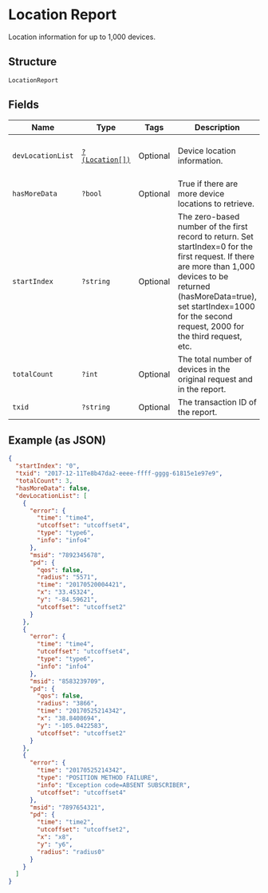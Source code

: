 
# Location Report

Location information for up to 1,000 devices.

## Structure

`LocationReport`

## Fields

| Name | Type | Tags | Description | Getter | Setter |
|  --- | --- | --- | --- | --- | --- |
| `devLocationList` | [`?(Location[])`](../../doc/models/location.md) | Optional | Device location information. | getDevLocationList(): ?array | setDevLocationList(?array devLocationList): void |
| `hasMoreData` | `?bool` | Optional | True if there are more device locations to retrieve. | getHasMoreData(): ?bool | setHasMoreData(?bool hasMoreData): void |
| `startIndex` | `?string` | Optional | The zero-based number of the first record to return. Set startIndex=0 for the first request. If there are more than 1,000 devices to be returned (hasMoreData=true), set startIndex=1000 for the second request, 2000 for the third request, etc. | getStartIndex(): ?string | setStartIndex(?string startIndex): void |
| `totalCount` | `?int` | Optional | The total number of devices in the original request and in the report. | getTotalCount(): ?int | setTotalCount(?int totalCount): void |
| `txid` | `?string` | Optional | The transaction ID of the report. | getTxid(): ?string | setTxid(?string txid): void |

## Example (as JSON)

```json
{
  "startIndex": "0",
  "txid": "2017-12-11Te8b47da2-eeee-ffff-gggg-61815e1e97e9",
  "totalCount": 3,
  "hasMoreData": false,
  "devLocationList": [
    {
      "error": {
        "time": "time4",
        "utcoffset": "utcoffset4",
        "type": "type6",
        "info": "info4"
      },
      "msid": "7892345678",
      "pd": {
        "qos": false,
        "radius": "5571",
        "time": "20170520004421",
        "x": "33.45324",
        "y": "-84.59621",
        "utcoffset": "utcoffset2"
      }
    },
    {
      "error": {
        "time": "time4",
        "utcoffset": "utcoffset4",
        "type": "type6",
        "info": "info4"
      },
      "msid": "8583239709",
      "pd": {
        "qos": false,
        "radius": "3866",
        "time": "20170525214342",
        "x": "38.8408694",
        "y": "-105.0422583",
        "utcoffset": "utcoffset2"
      }
    },
    {
      "error": {
        "time": "20170525214342",
        "type": "POSITION METHOD FAILURE",
        "info": "Exception code=ABSENT SUBSCRIBER",
        "utcoffset": "utcoffset4"
      },
      "msid": "7897654321",
      "pd": {
        "time": "time2",
        "utcoffset": "utcoffset2",
        "x": "x8",
        "y": "y6",
        "radius": "radius0"
      }
    }
  ]
}
```

